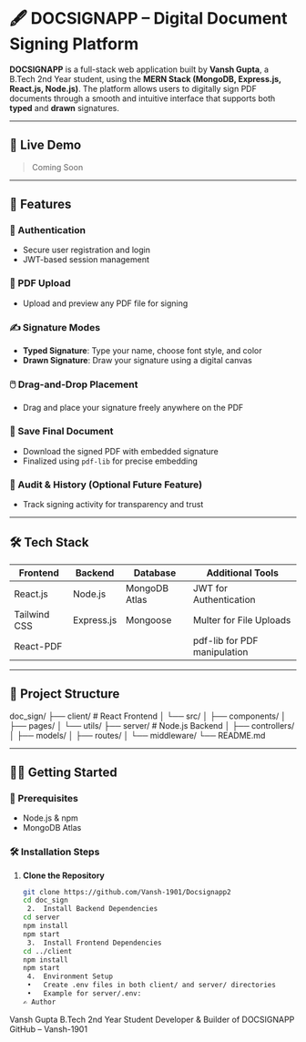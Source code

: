 # 🖋️ DOCSIGNAPP – Digital Document Signing Platform

**DOCSIGNAPP** is a full-stack web application built by **Vansh Gupta**, a B.Tech 2nd Year student, using the **MERN Stack (MongoDB, Express.js, React.js, Node.js)**. The platform allows users to digitally sign PDF documents through a smooth and intuitive interface that supports both **typed** and **drawn** signatures.

---

## 🔗 Live Demo

> Coming Soon

---

## 🚀 Features

### 🔐 Authentication

- Secure user registration and login
- JWT-based session management

### 📄 PDF Upload

- Upload and preview any PDF file for signing

### ✍️ Signature Modes

- **Typed Signature**: Type your name, choose font style, and color
- **Drawn Signature**: Draw your signature using a digital canvas

### 🖱️ Drag-and-Drop Placement

- Drag and place your signature freely anywhere on the PDF

### 💾 Save Final Document

- Download the signed PDF with embedded signature
- Finalized using `pdf-lib` for precise embedding

### 📜 Audit & History (Optional Future Feature)

- Track signing activity for transparency and trust

---

## 🛠️ Tech Stack

| Frontend     | Backend    | Database      | Additional Tools             |
| ------------ | ---------- | ------------- | ---------------------------- |
| React.js     | Node.js    | MongoDB Atlas | JWT for Authentication       |
| Tailwind CSS | Express.js | Mongoose      | Multer for File Uploads      |
| React-PDF    |            |               | pdf-lib for PDF manipulation |

---

## 📁 Project Structure

doc_sign/
├── client/ # React Frontend
│ └── src/
│ ├── components/
│ ├── pages/
│ └── utils/
├── server/ # Node.js Backend
│ ├── controllers/
│ ├── models/
│ ├── routes/
│ └── middleware/
└── README.md

---

## 🧑‍💻 Getting Started

### 🔧 Prerequisites

- Node.js & npm
- MongoDB Atlas

### 🛠 Installation Steps

1. **Clone the Repository**
   ```bash
   git clone https://github.com/Vansh-1901/Docsignapp2
   cd doc_sign
   	2.	Install Backend Dependencies
   cd server
   npm install
   npm start
   	3.	Install Frontend Dependencies
   cd ../client
   npm install
   npm start
   	4.	Environment Setup
   	•	Create .env files in both client/ and server/ directories
   	•	Example for server/.env:
   ✍️ Author
   ```

Vansh Gupta
B.Tech 2nd Year Student
Developer & Builder of DOCSIGNAPP
GitHub – Vansh-1901
